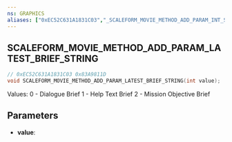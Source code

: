 ```yaml
---
ns: GRAPHICS
aliases: ["0xEC52C631A1831C03","_SCALEFORM_MOVIE_METHOD_ADD_PARAM_INT_STRING"]
---
```

## SCALEFORM_MOVIE_METHOD_ADD_PARAM_LATEST_BRIEF_STRING

```c
// 0xEC52C631A1831C03 0x83A9811D
void SCALEFORM_MOVIE_METHOD_ADD_PARAM_LATEST_BRIEF_STRING(int value);
```

Values:
0 - Dialogue Brief
1 - Help Text Brief
2 - Mission Objective Brief

## Parameters
* **value**: 

